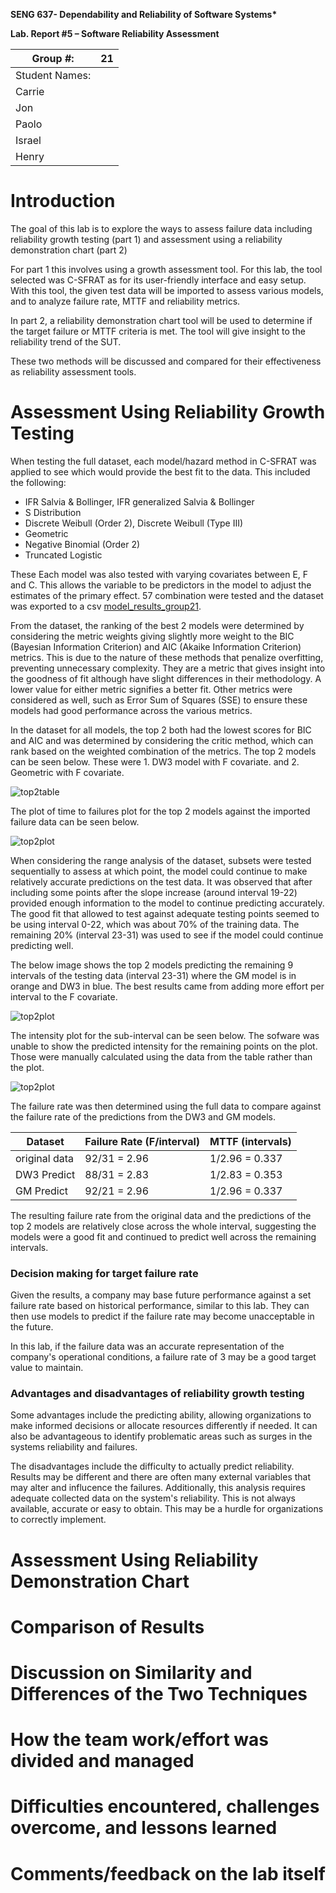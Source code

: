 **SENG 637- Dependability and Reliability of Software Systems\***

**Lab. Report \#5 – Software Reliability Assessment**

| Group \#:      | 21  |
| -------------- | --- |
| Student Names: |     |
| Carrie         |     |
| Jon            |     |
| Paolo          |     |
| Israel         |     |
| Henry          |     |

# Introduction

The goal of this lab is to explore the ways to assess failure data including reliability growth testing (part 1) and assessment using a reliability demonstration chart (part 2)

For part 1 this involves using a growth assessment tool. For this lab, the tool selected was C-SFRAT as for its user-friendly interface and easy setup. With this tool, the given test data will be imported to assess various models, and to analyze failure rate, MTTF and reliability metrics.

In part 2, a reliability demonstration chart tool will be used to determine if the target failure or MTTF criteria is met. The tool will give insight to the reliability trend of the SUT.

These two methods will be discussed and compared for their effectiveness as reliability assessment tools.

#

# Assessment Using Reliability Growth Testing

When testing the full dataset, each model/hazard method in C-SFRAT was applied to see which would provide the best fit to the data. This included the following:

- IFR Salvia & Bollinger, IFR generalized Salvia & Bollinger
- S Distribution
- Discrete Weibull (Order 2), Discrete Weibull (Type III)
- Geometric
- Negative Binomial (Order 2)
- Truncated Logistic

These Each model was also tested with varying covariates between E, F and C. This allows the variable to be predictors in the model to adjust the estimates of the primary effect. 57 combination were tested and the dataset was exported to a csv [model_results_group21](./model_results_group21.csv).

From the dataset, the ranking of the best 2 models were determined by considering the metric weights giving slightly more weight to the BIC (Bayesian Information Criterion) and AIC (Akaike Information Criterion) metrics. This is due to the nature of these methods that penalize overfitting, preventing unnecessary complexity. They are a metric that gives insight into the goodness of fit although have slight differences in their methodology. A lower value for either metric signifies a better fit. Other metrics were considered as well, such as Error Sum of Squares (SSE) to ensure these models had good performance across the various metrics.

In the dataset for all models, the top 2 both had the lowest scores for BIC and AIC and was determined by considering the critic method, which can rank based on the weighted combination of the metrics. The top 2 models can be seen below. These were 1. DW3 model with F covariate. and 2. Geometric with F covariate.

![top2table](/screenshots/top_2_table.png?raw=true)

The plot of time to failures plot for the top 2 models against the imported failure data can be seen below.

![top2plot](/screenshots/top_2_plot.png?raw=true)

When considering the range analysis of the dataset, subsets were tested sequentially to assess at which point, the model could continue to make relatively accurate predictions on the test data. It was observed that after including some points after the slope increase (around interval 19-22) provided enough information to the model to continue predicting accurately. The good fit that allowed to test against adequate testing points seemed to be using interval 0-22, which was about 70% of the training data. The remaining 20% (interval 23-31) was used to see if the model could continue predicting well.

The below image shows the top 2 models predicting the remaining 9 intervals of the testing data (interval 23-31) where the GM model is in orange and DW3 in blue. The best results came from adding more effort per interval to the F covariate.

![top2plot](/screenshots/top_2_predict.png?raw=true)

The intensity plot for the sub-interval can be seen below. The sofware was unable to show the predicted intensity for the remaining points on the plot. Those were manually calculated using the data from the table rather than the plot.

![top2plot](/screenshots/top_2_intensity.png?raw=true)

The failure rate was then determined using the full data to compare against the failure rate of the predictions from the DW3 and GM models.

| Dataset       | Failure Rate (F/interval) | MTTF (intervals) |
| ------------- | ------------------------- | ---------------- |
| original data | 92/31 = 2.96              | 1/2.96 = 0.337   |
| DW3 Predict   | 88/31 = 2.83              | 1/2.83 = 0.353   |
| GM Predict    | 92/21 = 2.96              | 1/2.96 = 0.337   |

The resulting failure rate from the original data and the predictions of the top 2 models are relatively close across the whole interval, suggesting the models were a good fit and continued to predict well across the remaining intervals.

### Decision making for target failure rate

Given the results, a company may base future performance against a set failure rate based on historical performance, similar to this lab. They can then use models to predict if the failure rate may become unacceptable in the future.

In this lab, if the failure data was an accurate representation of the company's operational conditions, a failure rate of 3 may be a good target value to maintain.

### Advantages and disadvantages of reliability growth testing

Some advantages include the predicting ability, allowing organizations to make informed decisions or allocate resources differently if needed. It can also be advantageous to identify problematic areas such as surges in the systems reliability and failures.

The disadvantages include the difficulty to actually predict reliability. Results may be different and there are often many external variables that may alter and influcence the failures. Additionally, this analysis requires adequate collected data on the system's reliability. This is not always available, accurate or easy to obtain. This may be a hurdle for organizations to correctly implement.

# Assessment Using Reliability Demonstration Chart

#

# Comparison of Results

# Discussion on Similarity and Differences of the Two Techniques

# How the team work/effort was divided and managed

#

# Difficulties encountered, challenges overcome, and lessons learned

# Comments/feedback on the lab itself
